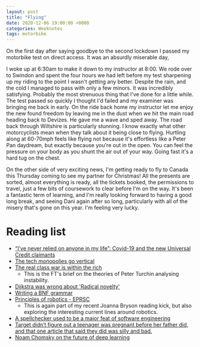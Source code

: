 ```yaml
---
layout: post
title: "Flying"
date: 2020-12-06 19:00:00 +0000
categories: Weeknotes
tags: motorbike
---
```


On the first day after saying goodbye to the second lockdown I passed my
motorbike test on direct access. It was an absurdly miserable day,
<!--more-->
I woke up at 6:30am to make it down to my instructor at 8:00. We rode over to
Swindon and spent the four hours we had left before my test sharpening up my
riding to the point I wasn't getting any better. Despite the rain, and the cold
I managed to pass with only a few minors. It was incredibly satisfying. Probably
the most strenuous thing that I've done for a little while. The test passed so
quickly I thought I'd failed and my examiner was bringing me back in early.
On the ride back home my instructor let me enjoy the new found freedom by
leaving me in the dust when we hit the main road heading back to Devizes. He
gave me a wave and sped away. The road back through Wiltshire is particularly
stunning. I know exactly what other motorcyclists mean when they talk about it
being close to flying. Hurtling along at 60-70mph feels like flying not because
it's effortless like a Peter Pan daydream, but exactly because you're out in
the open. You can feel the pressure on your body as you shunt the air out of
your way. Going fast it's a hard tug on the chest.

On the other side of very exciting news, I'm getting ready to fly to Canada
this Thursday coming to see my partner for Christmas! All the presents are
sorted, almost everything is ready, all the tickets booked, the permissions to
travel, just a few bits of coursework to clear before I'm on the way. It's
been a fantastic term of learning, and I'm really looking forward to having a
good long break, and seeing Dani again after so long, particularly with all of
the misery that's gone on this year. I'm feeling very lucky.

# Reading list
- [“I’ve never relied on anyone in my life”: Covid-19 and the new Universal Credit claimants](https://www.newstatesman.com/politics/uk/2020/11/britain-s-new-claimants-how-covid-19-introduced-middle-class-people-universal-tory-voters-conservative)
- [The tech monopolies go vertical](https://mule.substack.com/p/the-tech-monopolies-go-vertical)
- [The real class war is within the rich](https://www.ft.com/content/0bf03db8-c61b-4222-8c76-4fb23988ec13)
	- This is the FT's brief on the theories of Peter Turchin analysing instability.
- [Dijkstra was wrong about 'Radical novelty'](https://cacm.acm.org/blogs/blog-cacm/248985-dijkstra-was-wrong-about-radical-novelty-metaphors-in-cs-education/fulltext)
- [Writing a BNF grammar](https://dev.to/bellmar/writing-a-bnf-grammar-featuring-prof-jeff-heinz-1cf0)
- [Principles of robotics - EPRSC](https://epsrc.ukri.org/research/ourportfolio/themes/engineering/activities/principlesofrobotics/)
	- This is again part of my recent Joanna Bryson reading kick, but also exploring the interesting current lines around robotics.
- [A spellchecker used to be a major feat of software engineering](https://prog21.dadgum.com/29.html)
- [Target didn’t figure out a teenager was pregnant before her father did, and that one article that said they did was silly and bad.](https://medium.com/@colin.fraser/target-didnt-figure-out-a-teen-girl-was-pregnant-before-her-father-did-a6be13b973a5)
- [Noam Chomsky on the future of deep learning](https://towardsdatascience.com/noam-chomsky-on-the-future-of-deep-learning-2beb37815a3e)
